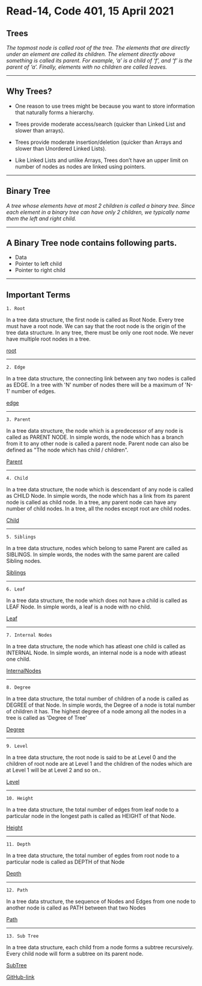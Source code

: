 # Read-14, Code 401, 15 April 2021

## Trees

_The topmost node is called root of the tree. The elements that are directly under an element are called its children. The element directly above something is called its parent. For example, ‘a’ is a child of ‘f’, and ‘f’ is the parent of ‘a’. Finally, elements with no children are called leaves._

---

## Why Trees?

- One reason to use trees might be because you want to store information that naturally forms a hierarchy.

- Trees provide moderate access/search (quicker than Linked List and slower than arrays).

- Trees provide moderate insertion/deletion (quicker than Arrays and slower than Unordered Linked Lists).

- Like Linked Lists and unlike Arrays, Trees don’t have an upper limit on number of nodes as nodes are linked using pointers.

---

## Binary Tree

_A tree whose elements have at most 2 children is called a binary tree. Since each element in a binary tree can have only 2 children, we typically name them the left and right child._

---

## A Binary Tree node contains following parts.

- Data
- Pointer to left child
- Pointer to right child

---

## Important Terms

`1. Root`

In a tree data structure, the first node is called as Root Node. Every tree must have a root node. We can say that the root node is the origin of the tree data structure. In any tree, there must be only one root node. We never have multiple root nodes in a tree.

[root](https://www.btechsmartclass.com/data_structures/ds_images/Root.png)

---

`2. Edge`

In a tree data structure, the connecting link between any two nodes is called as EDGE. In a tree with 'N' number of nodes there will be a maximum of 'N-1' number of edges.

[edge](https://www.btechsmartclass.com/data_structures/ds_images/Edge.pngkkk)

---

`3. Parent`

In a tree data structure, the node which is a predecessor of any node is called as PARENT NODE. In simple words, the node which has a branch from it to any other node is called a parent node. Parent node can also be defined as "The node which has child / children".

[Parent](https://www.btechsmartclass.com/data_structures/ds_images/Parent.png)

---

`4. Child`

In a tree data structure, the node which is descendant of any node is called as CHILD Node. In simple words, the node which has a link from its parent node is called as child node. In a tree, any parent node can have any number of child nodes. In a tree, all the nodes except root are child nodes.

[Child](https://www.btechsmartclass.com/data_structures/ds_images/Child.png)

---

`5. Siblings`

In a tree data structure, nodes which belong to same Parent are called as SIBLINGS. In simple words, the nodes with the same parent are called Sibling nodes.

[Siblings](https://www.btechsmartclass.com/data_structures/ds_images/Siblings.png)

---

`6. Leaf`

In a tree data structure, the node which does not have a child is called as LEAF Node. In simple words, a leaf is a node with no child.

[Leaf](https://www.btechsmartclass.com/data_structures/ds_images/Leaf.png)

---

`7. Internal Nodes`

In a tree data structure, the node which has atleast one child is called as INTERNAL Node. In simple words, an internal node is a node with atleast one child.

[InternalNodes](https://www.btechsmartclass.com/data_structures/ds_images/Internal.png)

---

`8. Degree`

In a tree data structure, the total number of children of a node is called as DEGREE of that Node. In simple words, the Degree of a node is total number of children it has. The highest degree of a node among all the nodes in a tree is called as 'Degree of Tree'

[Degree](https://www.btechsmartclass.com/data_structures/ds_images/Degree.png)

---

`9. Level`

In a tree data structure, the root node is said to be at Level 0 and the children of root node are at Level 1 and the children of the nodes which are at Level 1 will be at Level 2 and so on..

[Level](https://www.btechsmartclass.com/data_structures/ds_images/Levels.png)

---

`10. Height`

In a tree data structure, the total number of edges from leaf node to a particular node in the longest path is called as HEIGHT of that Node.

[Height](https://www.btechsmartclass.com/data_structures/ds_images/Height.png)

---

`11. Depth`

In a tree data structure, the total number of egdes from root node to a particular node is called as DEPTH of that Node

[Depth](https://www.btechsmartclass.com/data_structures/ds_images/Depth.png)

---

`12. Path`

In a tree data structure, the sequence of Nodes and Edges from one node to another node is called as PATH between that two Nodes

[Path](https://www.btechsmartclass.com/data_structures/ds_images/Path.png)

---

`13. Sub Tree`

In a tree data structure, each child from a node forms a subtree recursively. Every child node will form a subtree on its parent node.

[SubTree](https://www.btechsmartclass.com/data_structures/ds_images/Subtree.png)

[GitHub-link](https://omar-tarawneh.github.io/reading-notes/reading-notes-code401/read-14)
